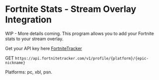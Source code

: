 # Fortnite Stats - Stream Overlay Integration

WIP - More details coming.
This program allows you to add your Fortnite stats to your stream overlay.

Get your API key here [FortniteTracker](https://fortnitetracker.com/site-api)

GET `https://api.fortnitetracker.com/v1/profile/{platform}/{epic-nickname}`

Platforms: pc, xbl, psn.